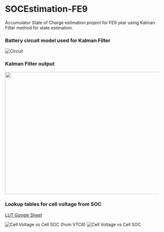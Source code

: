 # SOCEstimation-FE9
Accumulator State of Charge estimation project for FE9 year using Kalman Filter method for state estimation.

### Battery circuit model used for Kalman Filter
![Circuit](https://github.com/FormulaRacingatUCDavis/SOC-Estimation-FE9/blob/main/Formula%20Battery%20Model.png?raw=true)

### Kalman Filter output

<img src="https://github.com/FormulaRacingatUCDavis/SOC-Estimation-FE9/blob/main/Figures/2ekf.jpg" width="525" height="400">

### Lookup tables for cell voltage from SOC
[LUT Google Sheet](https://docs.google.com/spreadsheets/d/1rwZLp5VODHeT294XJ8eB50zG2gYji72nOTC758Qut5s/edit#gid=722914278)

![Cell Voltage vs  Cell SOC (from VTC6)](https://user-images.githubusercontent.com/60330490/153683525-cf7394ce-1e6e-4e74-a690-5b16152c6f08.svg)
![Cell Voltage vs  Cell SOC](https://user-images.githubusercontent.com/60330490/153683540-ca176517-6701-4bd3-9138-a0a21c66397d.svg)

